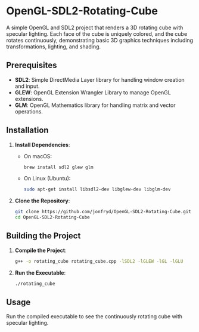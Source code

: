 # OpenGL-SDL2-Rotating-Cube

A simple OpenGL and SDL2 project that renders a 3D rotating cube with specular lighting. Each face of the cube is uniquely colored, and the cube rotates continuously, demonstrating basic 3D graphics techniques including transformations, lighting, and shading.

## Prerequisites

- **SDL2**: Simple DirectMedia Layer library for handling window creation and input.
- **GLEW**: OpenGL Extension Wrangler Library to manage OpenGL extensions.
- **GLM**: OpenGL Mathematics library for handling matrix and vector operations.

## Installation

1. **Install Dependencies**:
    - On macOS:
        ```sh
        brew install sdl2 glew glm
        ```
    - On Linux (Ubuntu):
        ```sh
        sudo apt-get install libsdl2-dev libglew-dev libglm-dev
        ```

2. **Clone the Repository**:
    ```sh
    git clone https://github.com/jonfryd/OpenGL-SDL2-Rotating-Cube.git
    cd OpenGL-SDL2-Rotating-Cube
    ```

## Building the Project

1. **Compile the Project**:
    ```sh
    g++ -o rotating_cube rotating_cube.cpp -lSDL2 -lGLEW -lGL -lGLU
    ```

2. **Run the Executable**:
    ```sh
    ./rotating_cube
    ```

## Usage

Run the compiled executable to see the continuously rotating cube with specular lighting.
